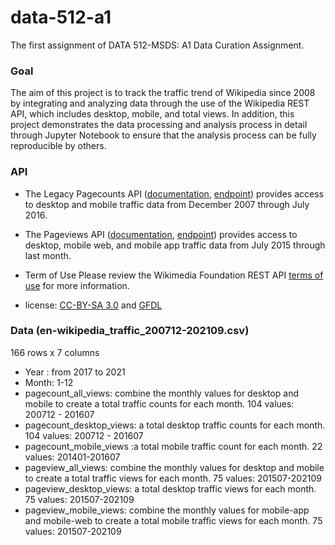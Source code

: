 # data-512-a1

The first assignment of DATA 512-MSDS: A1 Data Curation Assignment. 

### Goal
The aim of this project is to track the traffic trend of Wikipedia since 2008 by integrating and analyzing data through the use of the Wikipedia REST API, which includes desktop, mobile, and total views. In addition, this project demonstrates the data processing and analysis process in detail through Jupyter Notebook to ensure that the analysis process can be fully reproducible by others.

### API 
- The Legacy Pagecounts API ([documentation](https://wikitech.wikimedia.org/wiki/Analytics/AQS/Legacy_Pagecounts), [endpoint](https://wikimedia.org/api/rest_v1/#/Pagecounts_data_(legacy)/get_metrics_legacy_pagecounts_aggregate_project_access_site_granularity_start_end)) provides access to desktop and mobile traffic data from December 2007 through July 2016.
- The Pageviews API ([documentation](https://wikitech.wikimedia.org/wiki/Analytics/AQS/Pageviews), [endpoint](https://wikimedia.org/api/rest_v1/#/Pageviews_data/get_metrics_pageviews_aggregate_project_access_agent_granularity_start_end)) provides access to desktop, mobile web, and mobile app traffic data from July 2015 through last month.

- Term of Use
Please review the Wikimedia Foundation REST API [terms of use](https://www.mediawiki.org/wiki/Wikimedia_REST_API#Terms_and_conditions) for more information.
- license:  [CC-BY-SA 3.0](https://creativecommons.org/licenses/by-sa/3.0/) and [GFDL](https://www.gnu.org/licenses/fdl-1.3.html) 

### Data (en-wikipedia_traffic_200712-202109.csv)
166 rows x 7 columns
- Year : from 2017 to 2021
- Month: 1-12
- pagecount_all_views: combine the monthly values for desktop and mobile to create a total traffic counts for each month. 104 values: 200712 - 201607
- pagecount_desktop_views: a total desktop traffic counts for each month. 104 values: 200712 - 201607
- pagecount_mobile_views :a total mobile traffic count for each month. 22 values: 201401-201607
- pageview_all_views: combine the monthly values for desktop and mobile to create a total traffic views for each month. 75 values: 201507-202109
- pageview_desktop_views: a total desktop traffic views for each month. 75 values: 201507-202109
- pageview_mobile_views: combine the monthly values for mobile-app and mobile-web to create a total mobile traffic views for each month. 75 values: 201507-202109



